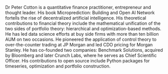 

Dr Peter Cotton is a quantitative finance practitioner, entrepreneur and thought leader. His book Microprediction: Building and Open AI Network fortells the rise of decentralized artificial intelligence. His theoretical contributions to financial theory include the mathematical unification of the two sides of portfolio theory: hierarchical and optimization-based methods. He has led data science efforts at buy side firms with more than ten billion AUM on two occasions. He pioneered the application of control theory to over-the-counter trading at JP Morgan and led CDO pricing for Morgan Stanley. He has co-founded two companies: Benchmark Solutions, acquired by Bloomberg and later Crunch Labs, where he serves as Chief Scientific Officer. His contributions to open source include Python packages for timeseries, optimization and portfolio construction. 




